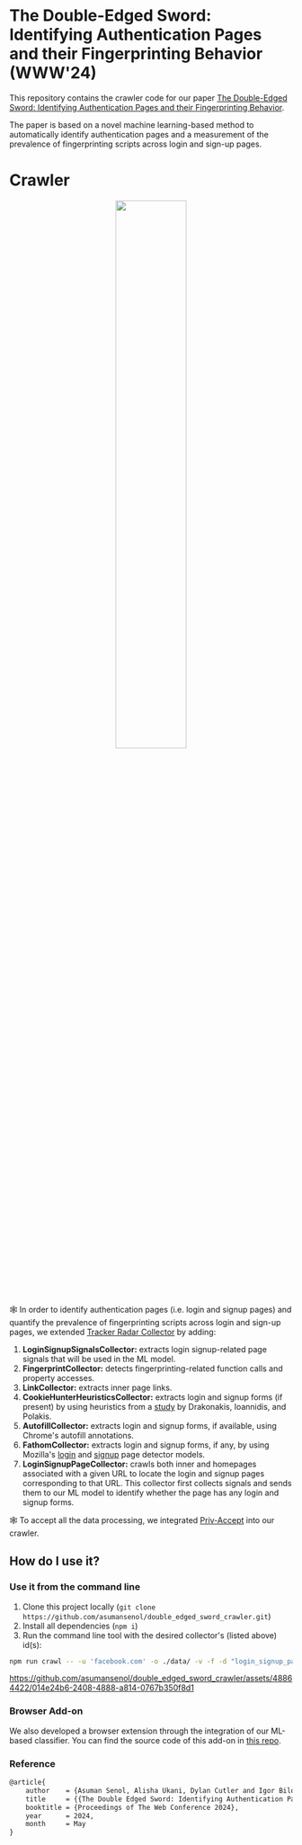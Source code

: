 # The Double-Edged Sword: Identifying Authentication Pages and their Fingerprinting Behavior (WWW'24)

This repository contains the crawler code for our paper [The Double-Edged Sword: Identifying Authentication Pages and their Fingerprinting Behavior](https://cosicdatabase.esat.kuleuven.be/backend/publications/files/conferencepaper/3756).

The paper is based on a novel machine learning-based method to automatically identify authentication pages and a measurement of the prevalence of fingerprinting scripts across login and sign-up pages.


# Crawler
<p align="center">
<img src="https://github-production-user-asset-6210df.s3.amazonaws.com/48864422/302319928-0c313b3f-2eaf-4f97-9818-6cc1df303fed.jpg?X-Amz-Algorithm=AWS4-HMAC-SHA256&X-Amz-Credential=AKIAVCODYLSA53PQK4ZA%2F20240205%2Fus-east-1%2Fs3%2Faws4_request&X-Amz-Date=20240205T142832Z&X-Amz-Expires=300&X-Amz-Signature=1ee1d88b78572a321b86e4b6bdd8d64c0096b03c71a949872f7924b2495a4dd3&X-Amz-SignedHeaders=host&actor_id=48864422&key_id=0&repo_id=753114239" width=50% height=50%>
</p>

🕸 In order to identify authentication pages (i.e. login and signup pages) and quantify the prevalence of fingerprinting scripts across login and sign-up pages, we extended [Tracker Radar Collector](https://github.com/duckduckgo/tracker-radar-collector) by adding:

1. **LoginSignupSignalsCollector:** extracts login signup-related page signals that will be used in the ML model.
2. **FingerprintCollector:** detects fingerprinting-related function calls and property accesses.
3. **LinkCollector:** extracts inner page links.
4. **CookieHunterHeuristicsCollector:** extracts login and signup forms (if present) by using heuristics from a [study](https://dl.acm.org/doi/10.1145/3372297.3417869) by Drakonakis, Ioannidis, and Polakis.
5. **AutofillCollector:** extracts login and signup forms, if available, using Chrome's autofill annotations.
6. **FathomCollector:** extracts login and signup forms, if any, by using Mozilla's [login](https://github.com/mozilla-services/fathom-login-forms/blob/96123f98b85bedc7bcc1bbc65f65181aab141526/lockwise-proof-of-concept/trainees.js#L239) and [signup](https://searchfox.org/mozilla-central/source/toolkit/components/satchel/SignUpFormRuleset.sys.mjs) page detector models.
7. **LoginSignupPageCollector:** crawls both inner and homepages associated with a given URL to locate the login and signup pages corresponding to that URL. This collector first collects signals and sends them to our ML model to identify whether the page has any login and signup forms.

🕸 To accept all the data processing, we integrated [Priv-Accept](https://github.com/marty90/priv-accept) into our crawler.

## How do I use it?

### Use it from the command line

1. Clone this project locally (`git clone https://github.com/asumansenol/double_edged_sword_crawler.git`)
2. Install all dependencies (`npm i`)
3. Run the command line tool with the desired collector's (listed above) id(s):
```sh
npm run crawl -- -u 'facebook.com' -o ./data/ -v -f -d "login_signup_pages"  --reporters 'cli,file' -l ./data/
```


https://github.com/asumansenol/double_edged_sword_crawler/assets/48864422/014e24b6-2408-4888-a814-0767b350f8d1


### Browser Add-on
We also developed a browser extension through the integration of our ML-based classifier. You can find the source code of this add-on in [this repo](https://github.com/asumansenol/login_signup_classfier_chrome_extension).


### Reference

```tex
@article{
    author    = {Asuman Senol, Alisha Ukani, Dylan Cutler and Igor Bilogrevic},
    title     = {{The Double Edged Sword: Identifying Authentication Pages and their Fingerprinting Behavior}},
    booktitle = {Proceedings of The Web Conference 2024},
    year      = 2024,
    month     = May
}
```
